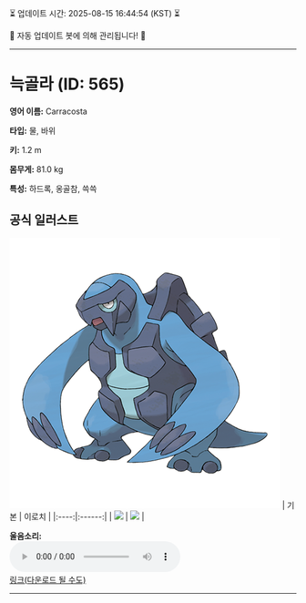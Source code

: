 
⏳ 업데이트 시간: 2025-08-15 16:44:54 (KST) ⏳

🤖 자동 업데이트 봇에 의해 관리됩니다! 🤖

---

# 늑골라 (ID: 565)
**영어 이름:** Carracosta

**타입:** 물, 바위

**키:** 1.2 m

**몸무게:** 81.0 kg

**특성:** 하드록, 옹골참, 쓱쓱

## 공식 일러스트
![](https://raw.githubusercontent.com/PokeAPI/sprites/master/sprites/pokemon/other/official-artwork/565.png)
| 기본 | 이로치 |
|:----:|:------:|
| <img src="http://play.pokemonshowdown.com/sprites/ani/carracosta.gif" width="200"> | <img src="http://play.pokemonshowdown.com/sprites/ani-shiny/carracosta.gif" width="200"> |

**울음소리:**<br><audio controls src="https://raw.githubusercontent.com/PokeAPI/cries/main/cries/pokemon/latest/565.ogg"></audio><br> [링크(다운로드 될 수도)](https://raw.githubusercontent.com/PokeAPI/cries/main/cries/pokemon/latest/565.ogg)


---
